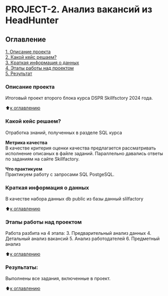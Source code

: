 # PROJECT-2. Анализ вакансий из HeadHunter

## Оглавление   
[1. Описание проекта](#оглавление)  
[2. Какой кейс решаем?](../README.md#%D0%BA%D0%B0%D0%BA%D0%BE%D0%B9-%D0%BA%D0%B5%D0%B9%D1%81-%D1%80%D0%B5%D1%88%D0%B0%D0%B5%D0%BC)  
[3. Краткая информация о данных](https://github.com/eartzhi/HH_project_2/blob/main/README.md#%D0%BA%D1%80%D0%B0%D1%82%D0%BA%D0%B0%D1%8F-%D0%B8%D0%BD%D1%84%D0%BE%D1%80%D0%BC%D0%B0%D1%86%D0%B8%D1%8F-%D0%BE-%D0%B4%D0%B0%D0%BD%D0%BD%D1%8B%D1%85)  
[4. Этапы работы над проектом](https://github.com/eartzhi/HH_project_2/blob/main/README.md#%D1%8D%D1%82%D0%B0%D0%BF%D1%8B-%D1%80%D0%B0%D0%B1%D0%BE%D1%82%D1%8B-%D0%BD%D0%B0%D0%B4-%D0%BF%D1%80%D0%BE%D0%B5%D0%BA%D1%82%D0%BE%D0%BC)  
[5. Результат](https://github.com/eartzhi/HH_project_2/blob/main/README.md#%D1%80%D0%B5%D0%B7%D1%83%D0%BB%D1%8C%D1%82%D0%B0%D1%82%D1%8B)    

### Описание проекта    
Итоговый проект второго блока курса DSPR Skillfsctory 2024 года.

:arrow_up:[к оглавлению](https://github.com/eartzhi/HH_project_2/blob/main/README.md#%D0%BE%D0%B3%D0%BB%D0%B0%D0%B2%D0%BB%D0%B5%D0%BD%D0%B8%D0%B5)


### Какой кейс решаем?    
Отработка знаний, полученных в разделе SQL курса

**Метрика качества**     
В качестве критерия оценки качества предлагается рассматривать исполнение описаных в файле заданий. Параллельно давались ответы по заданиям на сайте Skillfactory.

**Что практикуем**     
Практикуем работу с запросами SQL PostgeSQL.


### Краткая информация о данных
В качестве набора данных db public из базы данный slilfactory

:arrow_up:[к оглавлению](https://github.com/eartzhi/HH_project_2/blob/main/README.md#%D0%BE%D0%B3%D0%BB%D0%B0%D0%B2%D0%BB%D0%B5%D0%BD%D0%B8%D0%B5)

### Этапы работы над проектом  
Работа разбита на 4 этапа:
3. Предварительный анализ данных
4. Детальный анализ вакансий
5. Анализ работодателей
6. Предметный анализ

:arrow_up:[к оглавлению](https://github.com/eartzhi/HH_project_2/blob/main/README.md#%D0%BE%D0%B3%D0%BB%D0%B0%D0%B2%D0%BB%D0%B5%D0%BD%D0%B8%D0%B5)


### Результаты:  
Выполнены все задания, включенные в проект.

:arrow_up:[к оглавлению](#оглавление)
